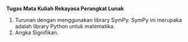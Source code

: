 <b>Tugas Mata Kuliah Rekayasa Perangkat Lunak</b>
  1. Turunan dengan menggunakan library SymPy. SymPy ini merupaka adalah library Python untuk matematika.
  2. Angka Signifikan.
